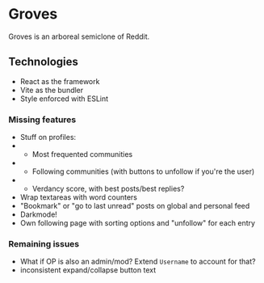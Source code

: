 # Groves

Groves is an arboreal semiclone of Reddit.

## Technologies

- React as the framework
- Vite as the bundler
- Style enforced with ESLint

### Missing features

- Stuff on profiles:
- - Most frequented communities
- - Following communities (with buttons to unfollow if you're the user)
- - Verdancy score, with best posts/best replies?
- Wrap textareas with word counters
- "Bookmark" or "go to last unread" posts on global and personal feed
- Darkmode!
- Own following page with sorting options and "unfollow" for each entry

### Remaining issues

- What if OP is also an admin/mod? Extend `Username` to account for that?
- inconsistent expand/collapse button text
